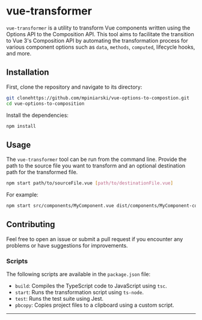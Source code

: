 # vue-transformer

`vue-transformer` is a utility to transform Vue components written using the Options API to the Composition API. This tool aims to facilitate the transition to Vue 3's Composition API by automating the transformation process for various component options such as `data`, `methods`, `computed`, lifecycle hooks, and more.

## Installation

First, clone the repository and navigate to its directory:

```sh
git clonehttps://github.com/mpiniarski/vue-options-to-compostion.git 
cd vue-options-to-composition
```

Install the dependencies:

```sh
npm install
```

## Usage

The `vue-transformer` tool can be run from the command line. Provide the path to the source file you want to transform and an optional destination path for the transformed file.

```sh
npm start path/to/sourceFile.vue [path/to/destinationFile.vue]
```

For example:

```sh
npm start src/components/MyComponent.vue dist/components/MyComponent-composition.vue
```

## Contributing

Feel free to open an issue or submit a pull request if you encounter any problems or have suggestions for improvements.

### Scripts

The following scripts are available in the `package.json` file:

- `build`: Compiles the TypeScript code to JavaScript using `tsc`.
- `start`: Runs the transformation script using `ts-node`.
- `test`: Runs the test suite using Jest.
- `pbcopy`: Copies project files to a clipboard using a custom script.


---
